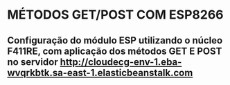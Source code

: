 # MÉTODOS GET/POST COM ESP8266
## Configuração do módulo ESP utilizando o núcleo F411RE, com aplicação dos métodos GET E POST no servidor http://cloudecg-env-1.eba-wvqrkbtk.sa-east-1.elasticbeanstalk.com
